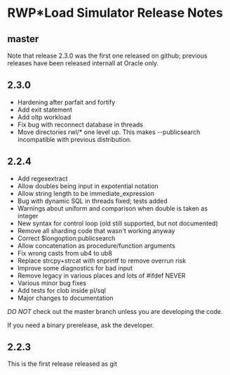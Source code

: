 # RWP\*Load Simulator Release Notes

## master

Note that release 2.3.0 was the first one released on github; previous releases have
been released internall at Oracle only.

## 2.3.0

* Hardening after parfait and fortify
* Add exit statement
* Add oltp workload
* Fix bug with reconnect database in threads
* Move directories rwl/* one level up. This makes --publicsearch incompatible with previous distribution.

## 2.2.4

* Add regexextract
* Allow doubles being input in expotential notation
* Allow string length to be immediate_expression
* Bug with dynamic SQL in threads fixed; tests added
* Warnings about uniform and comparison when double is taken as integer
* New syntax for control loop (old still supported, but not documented)
* Remove all sharding code that wasn't working anyway
* Correct $longoption:publicsearch 
* Allow concatenation as procedure/function arguments
* Fix wrong casts from ub4 to ub8
* Replace strcpy+strcat with snprintf to remove overrun risk
* Improve some diagnostics for bad input
* Remove legacy in various places and lots of #ifdef NEVER
* Various minor bug fixes
* Add tests for clob inside pl/sql
* Major changes to documentation

*DO NOT* check out the master branch unless you are developing the code.

If you need a binary prerelease, ask the developer.

## 2.2.3

This is the first release released as git
